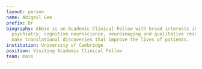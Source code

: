 ```yaml
---
layout: person
name: Abigail Gee
prefix: Dr
biography: Abbie is an Academic Clinical Fellow with broad interests in clinical
  psychiatry, cognitive neuroscience, neuroimaging and qualitative research to
  make translational discoveries that improve the lives of patients.
institution: University of Cambridge
position: Visiting Academic Clinical Fellow
team: main
---
```

